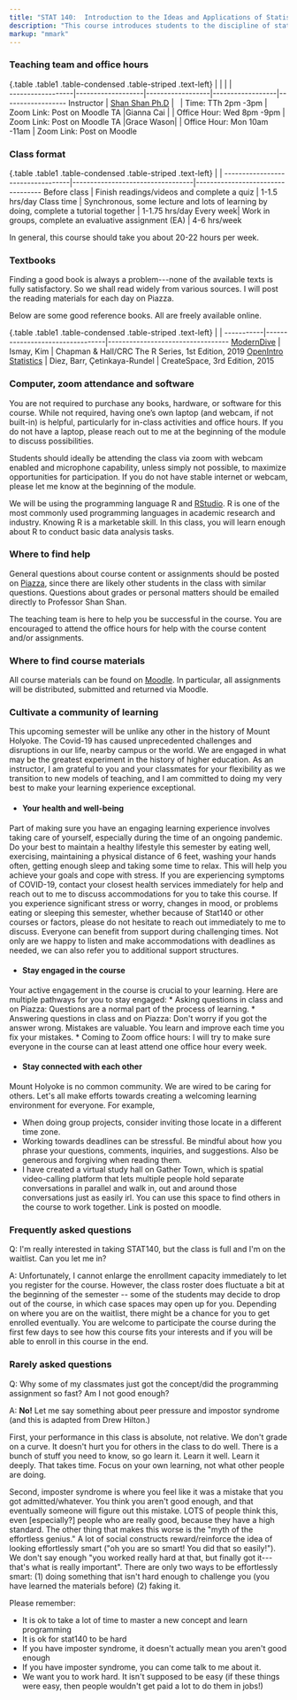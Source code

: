 ```yaml
---
title: "STAT 140:  Introduction to the Ideas and Applications of Statistics"
description: "This course introduces students to the discipline of statistics as a science of understanding and analyzing data. Throughout the module, students will learn how to effectively make use of data in the face of uncertainty: how to collect data, how to analyze data, and how to use data to make inferences and conclusions about real world phenomena. (Updated Aug 23, 2020)"
markup: "mmark"
---
```


### Teaching team and office hours 

{.table .table1 .table-condensed .table-striped .text-left}
<span></span>     | <span></span>     | <span></span>    | <span></span>    |  <span></span>      
------------------|-------------------|------------------|------------------|------------------ 
Instructor        | [Shan Shan Ph.D](http://sshanshans.github.io) | <a href="mailto:sshan@mtholyoke.edu" title="email"><i class="fa fa-envelope"></i></a> &nbsp; <a href="https://github.com/sshanshans" title="GitHub"><i class="fa fa-github"></i></a> | Time: TTh 2pm -3pm | Zoom Link:  Post on Moodle
TA                 |Gianna Cai | <a href="mailto:cai27y@mtholyoke.edu" title="email"><i class="fa fa-envelope"></i></a> | Office Hour: Wed 8pm -9pm | Zoom Link: Post on Moodle
TA                 |Grace Wason| <a href="mailto:wason22g@mtholyoke.edu" title="email"><i class="fa fa-envelope"></i></a> | Office Hour: Mon 10am -11am | Zoom Link: Post on Moodle

### Class format

{.table .table1 .table-condensed .table-striped .text-left}
<span></span>     | <span></span> | <span></span> 
----------------------------------|----------------------------------|----------------------------------
Before class | Finish readings/videos and complete a quiz | 1-1.5 hrs/day
Class time | Synchronous, some lecture and lots of learning by doing, complete a tutorial together  | 1-1.75 hrs/day
Every week| Work in groups, complete an evaluative assignment (EA) | 4-6 hrs/week 

In general, this course should take you about 20-22 hours per week. 


### Textbooks
Finding a good book is always a problem---none of the available texts is fully satisfactory. So we shall read widely from various sources. I will post the reading materials for each day on Piazza. 

Below are some good reference books. All are freely available online. 

{.table .table1 .table-condensed .table-striped .text-left}
 <span></span>     | <span></span> | <span></span> 
-----------|---------------------------------|----------------------------------
[ModernDive](https://moderndive.com) | Ismay, Kim | Chapman & Hall/CRC The R Series, 1st Edition, 2019
[OpenIntro Statistics](https://www.openintro.org/stat/textbook.php?stat_book=os) | Diez, Barr, Çetinkaya-Rundel | CreateSpace, 3rd Edition, 2015

### Computer, zoom attendance and software

You are not required to purchase any books, hardware, or software for this course. While not required, having one’s own laptop (and webcam, if not built-in) is helpful, particularly for in-class activities and office hours.  If you do not have a laptop, please reach out to me at the beginning of the module to discuss possibilities.

Students should ideally be attending the class via zoom with webcam enabled and microphone capability, unless simply not possible, to maximize opportunities for participation. If you do not have stable internet or webcam, please let me know at the beginning of the module. 

We will be using the programming language R and [RStudio](https://rstudio.cloud). R is one of the most commonly used programming languages in academic research and industry. Knowing R is a marketable skill. In this class, you will learn enough about R to conduct basic data analysis tasks.

### Where to find help
General questions about course content or assignments should be posted on [Piazza](https://piazza.com/mtholyoke/fall2020/stat14002/home), since there are likely other students in the class with similar questions. Questions about grades or personal matters should be emailed directly to Professor Shan Shan.

The teaching team is here to help you be successful in the course. You are encouraged to attend the office hours for help with the course content and/or assignments. 

### Where to find course materials
All course materials can be found on [Moodle](https://moodle.mtholyoke.edu/course/view.php?id=19041). In particular, all assignments will be distributed, submitted and returned via Moodle.

### Cultivate a community of learning
This upcoming semester will be unlike any other in the history of Mount Holyoke. The Covid-19 has caused unprecedented challenges and disruptions in our life, nearby campus or the world. We are engaged in what may be the greatest experiment in the history of higher education. As an instructor, I am grateful to you and your classmates for your flexibility as we transition to new models of teaching, and I am committed to doing my very best to make your learning experience exceptional. 

*  #### Your health and well-being
Part of making sure you have an engaging learning experience involves taking care of yourself, especially during the time of an ongoing pandemic. Do your best to maintain a healthy lifestyle this semester by eating well, exercising, maintaining a physical distance of 6 feet, washing your hands often, getting enough sleep and taking some time to relax. This will help you achieve your goals and cope with stress. If you are experiencing symptoms of COVID-19, contact your closest health services immediately for help and reach out to me to discuss accommodations for you to take this course. If you experience significant stress or worry, changes in mood, or problems eating or sleeping this semester, whether because of Stat140 or other courses or factors, please do not hesitate to reach out immediately to me to discuss. Everyone can benefit from support during challenging times. Not only are we happy to listen and make accommodations with deadlines as needed, we can also refer you to additional support structures.

*  #### Stay engaged in the course
Your active engagement in the course is crucial to your learning.  Here are multiple pathways for you to stay engaged: 
    * Asking questions in class and on Piazza: Questions are a normal part of the process of learning.
    * Answering questions in class and on Piazza: Don't worry if you got the answer wrong. Mistakes are valuable. You learn and improve each time you fix your mistakes.
    * Coming to Zoom office hours: I will try to make sure everyone in the course can at least attend one office hour every week. 

* #### Stay connected with each other
Mount Holyoke is no common community. We are wired to be caring for others.  Let's all make efforts towards creating a welcoming learning environment for everyone. For example, 
   * When doing group projects, consider inviting those locate in a different time zone. 
   * Working towards deadlines can be stressful. Be mindful about how you phrase your questions, comments, inquiries, and suggestions. Also be generous and forgiving when reading them.
   * I have created a virtual study hall on Gather Town, which is spatial video-calling platform that lets multiple people hold separate conversations in parallel and walk in, out and around those conversations just as easily irl. You can use this space to find others in the course to work together. Link is posted on moodle. 

### Frequently asked questions

Q: I'm really interested in taking STAT140, but the class is full and I'm on the waitlist. Can you let me in?

A: Unfortunately, I cannot enlarge the enrollment capacity immediately to let you register for the course. However, the class roster does fluctuate a bit at the beginning of the semester -- some of the students may decide to drop out of the course, in which case spaces may open up for you. Depending on where you are on the waitlist, there might be a chance for you to get enrolled eventually. You are welcome to participate the course during the first few days to see how this course fits your interests and if you will be able to enroll in this course in the end. 

### Rarely asked questions

Q: Why some of my classmates just got the concept/did the programming assignment so fast? Am I not good enough?

A: **No!** Let me say something about peer pressure and impostor syndrome (and this is adapted from Drew Hilton.)

First, your performance in this class is absolute, not relative.  We don't grade on a curve.  It doesn't hurt you for others in the class to do well.  There is a bunch of stuff you need to know, so go learn it.  Learn it well.  Learn it deeply. That takes time.  Focus on your own learning, not what other people are doing. 

Second, imposter syndrome is where you feel like it was a mistake that you got admitted/whatever.  You think you aren't good enough, and that eventually someone will figure out this mistake. LOTS of people think this, even [especially?] people who are really good, because they have a high standard. The other thing that makes this worse is the "myth of the effortless genius."   A lot of social constructs reward/reinforce the idea of looking effortlessly smart  ("oh you are so smart! You did that so easily!").   We don't say enough "you worked really hard at that, but finally got it---that's what is really important".   There are only two ways to be effortlessly smart:  (1) doing something that isn't hard enough to challenge you (you have learned the materials before) (2) faking it. 

Please remember:
- It is ok to take a lot of time to master a new concept and learn programming
- It is ok for stat140 to be hard
- If you have imposter syndrome, it doesn't actually mean you aren't good enough
- If you have imposter syndrome, you can come talk to me about it.
- We want you to work hard.  It isn't supposed to be easy (if these things were easy, then people wouldn't get paid a lot to do them in jobs!) 

